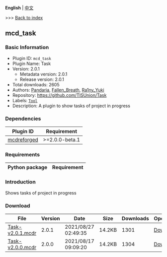 **English** | [中文](readme-zh_cn.md)

\>\>\> [Back to index](/readme.md)

## mcd_task

### Basic Information

- Plugin ID: `mcd_task`
- Plugin Name: Task
- Version: 2.0.1
  - Metadata version: 2.0.1
  - Release version: 2.0.1
- Total downloads: 2605
- Authors: [Pandaria](https://github.com/Pandaria98), [Fallen_Breath](https://github.com/Fallen-Breath), [Ra1ny_Yuki](https://github.com/ra1ny-yuki)
- Repository: https://github.com/TISUnion/Task
- Labels: [`Tool`](/labels/tool/readme.md)
- Description: A plugin to show tasks of project in progress

### Dependencies

| Plugin ID | Requirement |
| --- | --- |
| [mcdreforged](https://github.com/Fallen-Breath/MCDReforged) | \>=2.0.0-beta.1 |

### Requirements

| Python package | Requirement |
| --- | --- |

### Introduction

Shows tasks of project in progress

### Download

| File | Version | Date | Size | Downloads | Operations |
| --- | --- | --- | --- | --- | --- |
| [Task-v2.0.1.mcdr](https://github.com/TISUnion/Task/releases/tag/2.0.1) | 2.0.1 | 2021/08/27 02:49:35 | 14.2KB | 1301 | [Download](https://github.com/TISUnion/Task/releases/download/2.0.1/Task-v2.0.1.mcdr) |
| [Task-v2.0.0.mcdr](https://github.com/TISUnion/Task/releases/tag/2.0.0) | 2.0.0 | 2021/08/17 09:09:20 | 14.2KB | 1304 | [Download](https://github.com/TISUnion/Task/releases/download/2.0.0/Task-v2.0.0.mcdr) |

